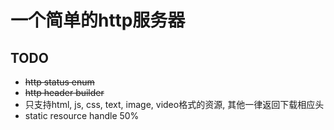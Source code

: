 # 一个简单的http服务器

## TODO
* ~~http status enum~~
* ~~http header builder~~
* 只支持html, js, css, text, image, video格式的资源, 其他一律返回下载相应头
* static resource handle 50%